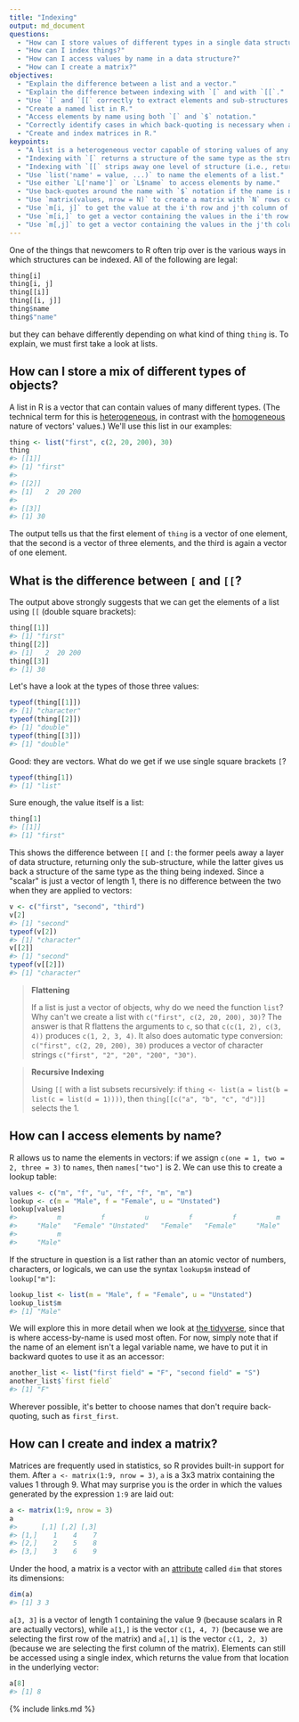 ```yaml
---
title: "Indexing"
output: md_document
questions:
  - "How can I store values of different types in a single data structure?"
  - "How can I index things?"
  - "How can I access values by name in a data structure?"
  - "How can I create a matrix?"
objectives:
  - "Explain the difference between a list and a vector."
  - "Explain the difference between indexing with `[` and with `[[`."
  - "Use `[` and `[[` correctly to extract elements and sub-structures from data structures in R."
  - "Create a named list in R."
  - "Access elements by name using both `[` and `$` notation."
  - "Correctly identify cases in which back-quoting is necessary when accessing elements via `$`."
  - "Create and index matrices in R."
keypoints:
  - "A list is a heterogeneous vector capable of storing values of any type (including other lists)."
  - "Indexing with `[` returns a structure of the same type as the structure being indexed (e.g., returns a list when applied to a list)."
  - "Indexing with `[[` strips away one level of structure (i.e., returns the indicated element without any wrapping)."
  - "Use `list('name' = value, ...)` to name the elements of a list."
  - "Use either `L['name']` or `L$name` to access elements by name."
  - "Use back-quotes around the name with `$` notation if the name is not a legal R variable name."
  - "Use `matrix(values, nrow = N)` to create a matrix with `N` rows containing the given values."
  - "Use `m[i, j]` to get the value at the i'th row and j'th column of a matrix."
  - "Use `m[i,]` to get a vector containing the values in the i'th row of a matrix."
  - "Use `m[,j]` to get a vector containing the values in the j'th column of a matrix."
---
```




One of the things that newcomers to R often trip over is the various ways in which structures can be indexed.
All of the following are legal:


```r
thing[i]
thing[i, j]
thing[[i]]
thing[[i, j]]
thing$name
thing$"name"
```

but they can behave differently depending on what kind of thing `thing` is.
To explain, we must first take a look at lists.

## How can I store a mix of different types of objects?

A list in R is a vector that can contain values of many different types.
(The technical term for this is [heterogeneous](#g:heterogeneous),
in contrast with the [homogeneous](#g:homogeneous) nature of vectors' values.)
We'll use this list in our examples:


```r
thing <- list("first", c(2, 20, 200), 30)
thing
#> [[1]]
#> [1] "first"
#> 
#> [[2]]
#> [1]   2  20 200
#> 
#> [[3]]
#> [1] 30
```

The output tells us that the first element of `thing` is a vector of one element,
that the second is a vector of three elements,
and the third is again a vector of one element.

## What is the difference between `[` and `[[`?

The output above strongly suggests that we can get the elements of a list using `[[` (double square brackets):


```r
thing[[1]]
#> [1] "first"
thing[[2]]
#> [1]   2  20 200
thing[[3]]
#> [1] 30
```

Let's have a look at the types of those three values:


```r
typeof(thing[[1]])
#> [1] "character"
typeof(thing[[2]])
#> [1] "double"
typeof(thing[[3]])
#> [1] "double"
```

Good: they are vectors.
What do we get if we use single square brackets `[`?


```r
typeof(thing[1])
#> [1] "list"
```

Sure enough, the value itself is a list:


```r
thing[1]
#> [[1]]
#> [1] "first"
```

This shows the difference between `[[` and `[`:
the former peels away a layer of data structure, returning only the sub-structure,
while the latter gives us back a structure of the same type as the thing being indexed.
Since a "scalar" is just a vector of length 1,
there is no difference between the two when they are applied to vectors:


```r
v <- c("first", "second", "third")
v[2]
#> [1] "second"
typeof(v[2])
#> [1] "character"
v[[2]]
#> [1] "second"
typeof(v[[2]])
#> [1] "character"
```

> **Flattening**
>
> If a list is just a vector of objects, why do we need the function `list`?
> Why can't we create a list with `c("first", c(2, 20, 200), 30)`?
> The answer is that R flattens the arguments to `c`,
> so that `c(c(1, 2), c(3, 4))` produces `c(1, 2, 3, 4)`.
> It also does automatic type conversion:
> `c("first", c(2, 20, 200), 30)` produces a vector of character strings
> `c("first", "2", "20", "200", "30")`.

> **Recursive Indexing**
>
> Using `[[` with a list subsets recursively:
> if `thing <- list(a = list(b = list(c = list(d = 1))))`,
> then `thing[[c("a", "b", "c", "d")]]` selects the 1.

## How can I access elements by name?

R allows us to name the elements in vectors:
if we assign `c(one = 1, two = 2, three = 3)` to `names`,
then `names["two"]` is 2.
We can use this to create a lookup table:


```r
values <- c("m", "f", "u", "f", "f", "m", "m")
lookup <- c(m = "Male", f = "Female", u = "Unstated")
lookup[values]
#>          m          f          u          f          f          m 
#>     "Male"   "Female" "Unstated"   "Female"   "Female"     "Male" 
#>          m 
#>     "Male"
```

If the structure in question is a list rather than an atomic vector of numbers, characters, or logicals,
we can use the syntax `lookup$m` instead of `lookup["m"]`:


```r
lookup_list <- list(m = "Male", f = "Female", u = "Unstated")
lookup_list$m
#> [1] "Male"
```

We will explore this in more detail when we look at [the tidyverse](../tidyverse/),
since that is where access-by-name is used most often.
For now,
simply note that if the name of an element isn't a legal variable name,
we have to put it in backward quotes to use it as an accessor:


```r
another_list <- list("first field" = "F", "second field" = "S")
another_list$`first field`
#> [1] "F"
```

Wherever possible, it's better to choose names that don't require back-quoting,
such as `first_first`.

## How can I create and index a matrix?

Matrices are frequently used in statistics, so R provides built-in support for them.
After `a <- matrix(1:9, nrow = 3)`,
`a` is a 3x3 matrix containing the values 1 through 9.
What may surprise you is the order in which the values generated by the expression `1:9` are laid out:


```r
a <- matrix(1:9, nrow = 3)
a
#>      [,1] [,2] [,3]
#> [1,]    1    4    7
#> [2,]    2    5    8
#> [3,]    3    6    9
```

Under the hood,
a matrix is a vector with an [attribute](#g:attribute) called `dim` that stores its dimensions:


```r
dim(a)
#> [1] 3 3
```

`a[3, 3]` is a vector of length 1 containing the value 9 (because scalars in R are actually vectors),
while `a[1,]` is the vector `c(1, 4, 7)` (because we are selecting the first row of the matrix)
and `a[,1]` is the vector `c(1, 2, 3)` (because we are selecting the first column of the matrix).
Elements can still be accessed using a single index,
which returns the value from that location in the underlying vector:


```r
a[8]
#> [1] 8
```

{% include links.md %}
